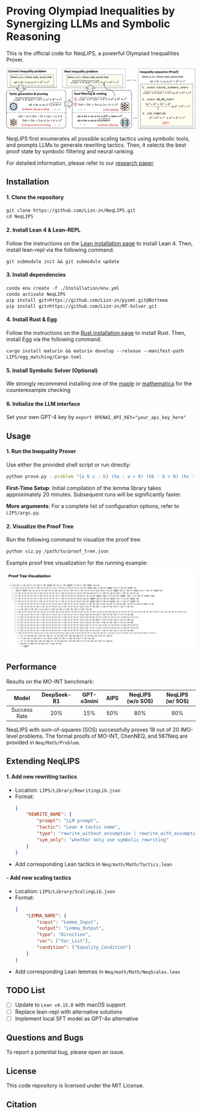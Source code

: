 # Proving Olympiad Inequalities by Synergizing LLMs and Symbolic Reasoning

This is the official code for NeqLIPS, a powerful Olympiad Inequalities Prover.

![NeqLIPS](./figures/framework.png)

NeqLIPS first enumerates all possible scaling tactics using symbolic tools, and prompts LLMs to generate rewriting tactics. 
Then, it selects the best proof state by symbolic filtering and neural ranking.

For detailed information, please refer to our [research paper](https://openreview.net/forum?id=FiyS0ecSm0).

## Installation

#### 1. Clone the repository

```
git clone https://github.com/Lizn-zn/NeqLIPS.git 
cd NeqLIPS
```

#### 2. Install Lean 4 & Lean-REPL

Follow the instructions on the [Lean installation page](https://lean-lang.org/lean4/doc/setup.html) to install Lean 4. Then, install lean-repl via the following command.

```
git submodule init && git submodule update 
```

#### 3. Install dependencies

```
conda env create -f ./Installation/env.yml 
conda activate NeqLIPS 
pip install git+https://github.com/Lizn-zn/pysmt.git@Bottema 
pip install git+https://github.com/Lizn-zn/MT-Solver.git
```

#### 4. Install Rust & Egg

Follow the instructions on the [Rust installation page](https://www.rust-lang.org/tools/install) to install Rust. Then, install Egg via the following command.
```
cargo install maturin && maturin develop --release --manifest-path LIPS/egg_matching/Cargo.toml
```

#### 5. Install Symbolic Solver (Optional)

We strongly recommend installing one of the [maple](https://www.maplesoft.com/) or [mathematica](https://www.wolfram.com/mathematica/) for the counterexample checking

#### 6. Initialize the LLM interface

Set your own GPT-4 key by `export OPENAI_API_KEY="your_api_key_here"`

## Usage

#### 1. Run the Inequality Prover

Use either the provided shell script or run directly:

```bash
python prove.py --problem "{a b c : ℝ} (ha : a > 0) (hb : b > 0) (hc : c > 0) (h : a + b + c = 1) : 1 / (a + 2) + 1 / (b + 2) + 1 / (c + 2) ≤ 1 / (6 * sqrt (a * b) + c) + 1 / (6 * sqrt (b * c) + a) + 1 / (6 * sqrt (c * a) + b) := by sorry"
```

**First-Time Setup**: Initial compilation of the lemma library takes approximately 20 minutes. Subsequent runs will be significantly faster.

**More arguments**: For a complete list of configuration options, refer to `LIPS/args.py`.

#### 2. Visualize the Proof Tree

Run the following command to visualize the proof tree.
```bash
python viz.py /path/to/proof_tree.json
```

Example proof tree visualization for the running example:

![Proof Tree Example](./figures/ptree.png)


## Performance

Results on the MO-INT benchmark:

| Model | DeepSeek-R1 | GPT-o3mini | AIPS | NeqLIPS (w/o SOS) | NeqLIPS (w/ SOS) | 
| :---: | :---: | :---: | :---: | :---: | :---: |
| Success Rate | 20% | 15% | 50% | 80% | 90% |

NeqLIPS with sum-of-squares (SOS) successfully proves 18 out of 20 IMO-level problems. 
The formal proofs of MO-INT, ChenNEQ, and 567Neq are provided in `Neq/Math/Problem`.

## Extending NeqLIPS

#### 1. Add new rewriting tactics
- Location: `LIPS/Library/RewritingLib.json`
- Format:
    ```json
    {
        "REWRITE_NAME": {
            "prompt": "LLM prompt",
            "tactic": "Lean 4 tactic name",
            "type": "rewrite_without_assumption | rewrite_with_assumption | rewrite_with_inequation",
            "sym_only": "whether only use symbolic rewriting"
        }
    }
    ```
- Add corresponding Lean tactics in `Neq/math/Math/Tactics.lean`

#### - Add new scaling tactics

- Location: `LIPS/Library/ScalingLib.json`
- Format:
    ```json
    {
        "LEMMA_NAME": {
            "input": "Lemma_Input",
            "output": "Lemma_Output",
            "type": "Direction",
            "var": ["Var_List"],
            "condition": ["Equality_Condition"]
        }
    }
    ```
- Add corresponding Lean lemmas in `Neq/math/Math/NeqScales.lean`

## TODO List

- [ ] Update to `Lean v4.15.0` with macOS support
- [ ] Replace lean-repl with alternative solutions
- [ ] Implement local SFT model as GPT-4o alternative

## Questions and Bugs

To report a potential bug, please open an issue.

## License

This code repository is licensed under the MIT License.

## Citation

